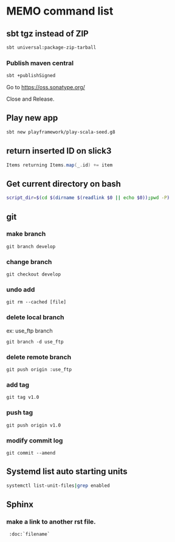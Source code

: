 # MEMO command list

## sbt tgz instead of ZIP

```bash
sbt universal:package-zip-tarball
```


### Publish maven central

```bash
sbt +publishSigned
```

Go to https://oss.sonatype.org/

Close and Release.

## Play new app

```bash
sbt new playframework/play-scala-seed.g8
```

## return inserted ID on slick3

```scala
Items returning Items.map(_.id) += item
```

## Get current directory on bash

```bash
script_dir=$(cd $(dirname $(readlink $0 || echo $0));pwd -P)
```

## git

### make branch

```git
git branch develop
```

### change branch

```git
git checkout develop
```

### undo add

```git
git rm --cached [file]
```

### delete local branch

ex: use_ftp branch

```git
git branch -d use_ftp
```

### delete remote branch

```git
git push origin :use_ftp
```

### add tag

```git
git tag v1.0
```

### push tag

```git
git push origin v1.0
```

### modify commit log

```git
git commit --amend
```

## Systemd list auto starting units

```bash
systemctl list-unit-files|grep enabled
```


## Sphinx

### make a link to another rst file.

```python
 :doc:`filename`
```

